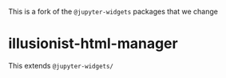 This is a fork of the `@jupyter-widgets` packages that we change

# illusionist-html-manager

This extends `@jupyter-widgets/`
